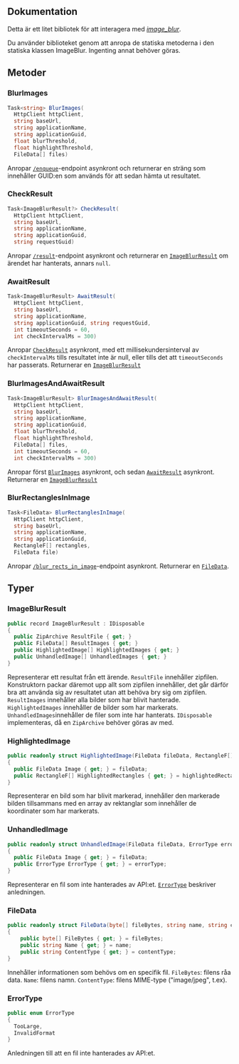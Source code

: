 ## Dokumentation
Detta är ett litet bibliotek för att interagera med [_image_blur_](https://github.com/Plattfisken/image_blur/tree/main/image_blur).

Du använder biblioteket genom att anropa de statiska metoderna i den statiska klassen ImageBlur. Ingenting annat behöver göras.
## Metoder

### BlurImages
```c#
Task<string> BlurImages(
  HttpClient httpClient,
  string baseUrl,
  string applicationName,
  string applicationGuid,
  float blurThreshold,
  float highlightThreshold,
  FileData[] files)
```
Anropar [`/enqueue`](https://github.com/Plattfisken/image_blur/tree/main/image_blur#enqueue)-endpoint asynkront och returnerar en sträng som innehåller GUID:en som används för att sedan hämta ut resultatet.

### CheckResult
```c#
Task<ImageBlurResult?> CheckResult(
  HttpClient httpClient,
  string baseUrl,
  string applicationName,
  string applicationGuid,
  string requestGuid)
```
Anropar [`/result`](https://github.com/Plattfisken/image_blur/tree/main/image_blur#result)-endpoint asynkront och returnerar en [`ImageBlurResult`](#ImageBlurResult) om ärendet har hanterats, annars `null`.

### AwaitResult
```c#
Task<ImageBlurResult> AwaitResult(
  HttpClient httpClient,
  string baseUrl,
  string applicationName,
  string applicationGuid, string requestGuid,
  int timeoutSeconds = 60,
  int checkIntervalMs = 300)
```
Anropar [`CheckResult`](#CheckResult) asynkront, med ett millisekundersinterval av `checkIntervalMs` tills resultatet inte är null, eller tills det att `timeoutSeconds` har passerats. Returnerar en [`ImageBlurResult`](#ImageBlurResult)

### BlurImagesAndAwaitResult
```c#
Task<ImageBlurResult> BlurImagesAndAwaitResult(
  HttpClient httpClient,
  string baseUrl,
  string applicationName,
  string applicationGuid,
  float blurThreshold,
  float highlightThreshold,
  FileData[] files,
  int timeoutSeconds = 60,
  int checkIntervalMs = 300)
```
Anropar först [`BlurImages`](#BlurImages) asynkront, och sedan [`AwaitResult`](#AwaitResult) asynkront. Returnerar en [`ImageBlurResult`](#ImageBlurResult)

### BlurRectanglesInImage
```c#
Task<FileData> BlurRectanglesInImage(
  HttpClient httpClient,
  string baseUrl,
  string applicationName,
  string applicationGuid,
  RectangleF[] rectangles,
  FileData file)
```
Anropar [`/blur_rects_in_image`](https://github.com/Plattfisken/image_blur/tree/main/image_blur#blur_rects_in_image)-endpoint asynkront. Returnerar en [`FileData`](#FileData).

## Typer

### ImageBlurResult
```c#
public record ImageBlurResult : IDisposable
{
  public ZipArchive ResultFile { get; }
  public FileData[] ResultImages { get; }
  public HighlightedImage[] HighlightedImages { get; }
  public UnhandledImage[] UnhandledImages { get; }
}
```
Representerar ett resultat från ett ärende. `ResultFile` innehåller zipfilen. Konstruktorn packar däremot upp allt som zipfilen innehåller, det går därför bra att använda sig av resultatet utan att behöva bry sig om zipfilen. `ResultImages` innehåller alla bilder som har blivit hanterade. `HighlightedImages` innehåller de bilder som har markerats. `UnhandledImages`innehåller de filer som inte har hanterats. `IDisposable` implementeras, då en `ZipArchive` behöver göras av med.

### HighlightedImage
```c#
public readonly struct HighlightedImage(FileData fileData, RectangleF[] highlightedRectangles)
{
  public FileData Image { get; } = fileData;
  public RectangleF[] HighlightedRectangles { get; } = highlightedRectangles;
}
```
Representerar en bild som har blivit markerad, innehåller den markerade bilden tillsammans med en array av rektanglar som innehåller de koordinater som har markerats.

### UnhandledImage
```c#
public readonly struct UnhandledImage(FileData fileData, ErrorType errorType)
{
  public FileData Image { get; } = fileData;
  public ErrorType ErrorType { get; } = errorType;
}
```
Representerar en fil som inte hanterades av API:et. [`ErrorType`](#ErrorType) beskriver anledningen.

### FileData
```c#
public readonly struct FileData(byte[] fileBytes, string name, string contentType)
{
    public byte[] FileBytes { get; } = fileBytes;
    public string Name { get; } = name;
    public string ContentType { get; } = contentType;
}
```
Innehåller informationen som behövs om en specifik fil. `FileBytes`: filens råa data. `Name`: filens namn. `ContentType`: filens MIME-type ("image/jpeg", t.ex).

### ErrorType
```c#
public enum ErrorType
{
  TooLarge,
  InvalidFormat
}
```
Anledningen till att en fil inte hanterades av API:et.
